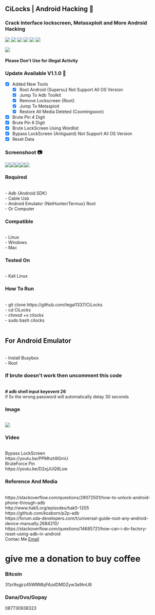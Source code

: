 ## CiLocks | Android Hacking 📱
### Crack Interface lockscreen, Metasxploit and More Android Hacking
![](https://img.shields.io/github/license/tegal1337/CiLocks)
![](https://img.shields.io/github/issues/tegal1337/CiLocks)
![](https://img.shields.io/github/issues-closed/tegal1337/CiLocks)
![](https://img.shields.io/github/forks/tegal1337/CiLocks)
![](https://img.shields.io/github/stars/tegal1337/CiLocks)
![](https://img.shields.io/github/last-commit/tegal1337/CiLocks)

<img src ="https://img.shields.io/badge/Important-notice-red" />
<h4>Please Don't Use for illegal Activity</h4>

### Update Available V1.1.0 🚀 
- [x] Added New Tools 
    - [x] Root Android {Supersu} Not Support All OS Version
    - [x] Jump To Adb Toolkit
    - [x] Remove Lockscreen {Root}
    - [x] Jump To Metasploit
    - [x] Restore All Media Deleted (Coomingsoon)
- [x] Brute Pin 4 Digit
- [x] Brute Pin 6 Digit
- [x] Brute LockScreen Using Wordlist
- [x] Bypass LockScreen {Antiguard} Not Support All OS Version
- [x] Reset Data

### Screenshoot 📷

![](https://github.com/tegal1337/CiLocks/blob/main/Screenshoot/cilock-01.jpeg)![](https://github.com/tegal1337/CiLocks/blob/main/Screenshoot/cilock-02.jpeg)![](https://github.com/tegal1337/CiLocks/blob/main/Screenshoot/cilock-03.jpeg)![](https://github.com/tegal1337/CiLocks/blob/main/Screenshoot/cilock-04.jpeg)![](https://github.com/tegal1337/CiLocks/blob/main/Screenshoot/cilock-05.jpeg)


### Required
<br>
- Adb {Android SDK} <br>
- Cable Usb <br>
- Android Emulator {NetHunter/Termux} Root <br>
- Or Computer <br>
<h3> Compatible </h3>
<br>
- Linux <br>
- Windows <br>
- Mac <br>
<h3> Tested On </h3><br>
- Kali Linux <br>
<h3> How To Run </h3><br> 
- git clone https://github.com/tegal1337/CiLocks <br>
- cd CiLocks <br>
- chmod +x cilocks <br>
- sudo bash cilocks <br>
<br>
<h2> For Android Emulator </h2> <br>
- Install Busybox <br>
- Root <br>
<h3> If brute doesn't work then uncomment this code </h5><br>
<b># adb shell input keyevent 26 </b><br>
if 5x the wrong password will automatically delay 30 seconds
<h3> Image </h3> <br>
<img src=https://github.com/tegal1337/CiLocks/blob/main/IMG-20210527-WA0123.jpg>
<br>
<h3> Video</h3>
<br>
Bypass LockScreen <br>
https://youtu.be/PPMhzt4lGmU <br>
BruteForce Pin <br>
https://youtu.be/D2xjJUQ9Lsw

### Reference And Media
 <br>
https://stackoverflow.com/questions/29072501/how-to-unlock-android-phone-through-adb
<br>
http://www.hak5.org/episodes/hak5-1205
<br>
https://github.com/kosborn/p2p-adb
<br>
https://forum.xda-developers.com/t/universal-guide-root-any-android-device-manually.2684210/
<br>
https://stackoverflow.com/questions/14685721/how-can-i-do-factory-reset-using-adb-in-android
<br>
Contac Me <a href="mailto:mitsuhamizaki@gmail.com">Email</a>
<b><h1>give me a donation to buy coffee</h1></b>
<h3>Bitcoin</h3>
31zr9sgjrz45WRMbjFAzdDMDZyw3a9tnU8
<h3>Dana/Ovo/Gopay</h3>
087730938323
